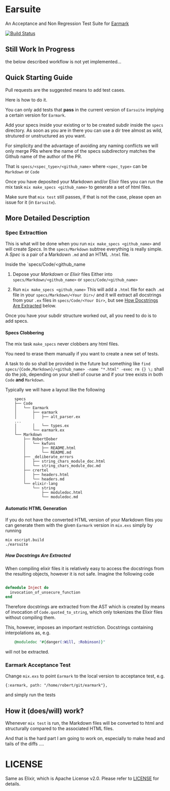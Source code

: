 # Earsuite

An Acceptance and Non Regression Test Suite for [Earmark](https://github.com/pragdave/earmark)  

[![Build Status](https://travis-ci.org/RobertDober/Earsuite.svg?branch=master)](https://travis-ci.org/RobertDober/earsuite)

## Still Work In Progress

the below described workflow is not yet implemented...

## Quick Starting Guide

Pull requests are the suggested means to add test cases.

Here is how to do it.

You can only add tests that **pass** in the current version of `Earsuite` implying a certain version for `Earmark`.

Add your specs inside your existing or to be created subdir inside  the `specs` directory. As soon as you are in there
you can use a dir tree almost as wild, strutured or unstructured as you want.

For simplicity and the advantage of avoiding any naming conflicts we will only merge PRs where the name of the specs subdirectory
matches the Github name of the author of the PR.

That is `specs/<spec_type>/<github_name>`  where `<spec_type>` can be `Markdown` or `Code` 

Once you have deposited your Markdown and/or Elixir files you can run the mix task `mix make_specs <github_name>` to generate a set of html files.

Make sure that `mix test` still passes, if that is not the case, please open an issue for it (in `Earsuite`).

## More Detailed Description

### Spec Extracttion

This is what will be done when you run `mix make_specs <github_name>` and will create _Specs_. In the `specs/Markdown` subtree everything is
really simple. A _Spec_ is a pair of  a Markdown `.md` and an HTML `.html` file.

Inside the `specs/Code/<github_name

1. Depose your _Markdown_ or _Elixir_ files
Either into `specs/Markdown/<github_name>` or  `specs/Code/<github_name>`

1. Run `mix make_specs <github_name>`
This will add a `.html` file for each `.md` file in your `specs/Markdown/<Your Dir>/` and
it will extract all docstrings from your `.ex` files in `specs/Code/<Your Dir>`, but see [How Docstrings Are Extracted](#how-docstrings-are-extracted) below.


Once you have your subdir structure worked out, all you need to do is to add specs.


#### Specs Clobbering

The mix task `make_specs` never clobbers any html files.

You need to erase them manually if you want to create a new
set of tests.

A task to do so shall be provided in the future but something like `find specs/{Code,Markdown}/<github_name> -name "*.html" -exec rm {} \;` shall
do the job, depending on your shell of course and if your tree exists in both `Code` **and** `Markdown`.

Typically we will have a layout like the following

```
    specs
    ├── Code
    │   └── Earmark
    │       ├── earmark
    │       │   ├── alt_parser.ex
    ...
    │       │   └── types.ex
    │       └── earmark.ex
    └── Markdown
        ├── RobertDober
        │   └── kwfuns
        │       ├── README.html
        │       └── README.md
        ├── _deliberate_errors
        │   ├── string_chars_module_doc.html
        │   └── string_chars_module_doc.md
        ├── crertel
        │   ├── headers.html
        │   └── headers.md
        └── elixir-lang
            └── string
                ├── moduledoc.html
                └── moduledoc.md
```

#### Automatic HTML Generation

If you do not have the converted HTML version of your Markdown files you can generate them with the given `Earmark` version in `mix.exs` simply
by running

    mix escript.build
    ./earsuite

##### How Docstrings Are Extracted

When compiling elixir files it is relatively easy to access the docstrings from the resulting objects, however it is not safe. Imagine the following code

```elixir

defmodule Inject do
  invocation_of_unsecure_function
end
```

Therefore docstrings are extracted from the AST which is created by means of invocation of `Code.quoted_to_string`, which only tokenizes the Elixir files
without compiling them.

This, however, imposes an important restriction. Docstrings containing interpolations as, e.g.

```elixir
    @moduledoc "#{danger(:Will, :Robinson)}"
```

will not be extracted.

### Earmark Acceptance Test

Change `mix.exs` to point `Earmark` to the local version to acceptance test, e.g. 
    
    {:earmark, path: "/home/robert/git/earmark"},

and simply run the tests


## How it (does/will) work?

Whenever `mix test` is run, the Markdown files will be converted to html and structurally compared to the associated HTML files.

And that is the hard part I am going to work on, especially to make head and tails of the diffs ....


# LICENSE

Same as Elixir, which is Apache License v2.0. Please refer to [LICENSE](LICENSE) for details.
